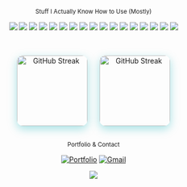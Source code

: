 <div align="center">

<sub>Stuff I Actually Know How to Use (Mostly)</sub>
  
<div align="center">
  <img src="https://img.shields.io/badge/Python-3776AB?logo=python&logoColor=fff" />
  <img src="https://img.shields.io/badge/JavaScript-F7DF1E?logo=javascript&logoColor=000" />
  <img src="https://img.shields.io/badge/HTML-%23E34F26.svg?logo=html5&logoColor=white" />
  <img src="https://img.shields.io/badge/CSS-639?logo=css&logoColor=fff" />
  <img src="https://img.shields.io/badge/Sass-C69?logo=sass&logoColor=fff" />
  <img src="https://img.shields.io/badge/React-%2320232a.svg?logo=react&logoColor=%2361DAFB" />
  <img src="https://img.shields.io/badge/Redux-764ABC?logo=redux&logoColor=fff" />
  <img src="https://img.shields.io/badge/Tailwind%20CSS-%2338B2AC.svg?logo=tailwind-css&logoColor=white" />
  <img src="https://img.shields.io/badge/Vite-646CFF?logo=vite&logoColor=fff" />
  <img src="https://img.shields.io/badge/Node.js-6DA55F?logo=node.js&logoColor=white" />
  <img src="https://img.shields.io/badge/Express.js-%23404d59.svg?logo=express&logoColor=%2361DAFB" />
  <img src="https://img.shields.io/badge/MongoDB-%234ea94b.svg?logo=mongodb&logoColor=white" />
  <img src="https://img.shields.io/badge/Firebase-%23FF9900?logo=Firebase&logoColor=white" />
  <img src="https://img.shields.io/badge/npm-CB3837?logo=npm&logoColor=fff" />
  <img src="https://img.shields.io/badge/Postman-FF6C37.svg?logo=postman&logoColor=white" />
  <img src="https://img.shields.io/badge/Docker-0089D6?logo=Docker&logoColor=white" />
  <img src="https://img.shields.io/badge/Vercel-%23000000.svg?logo=vercel&logoColor=white" />
</div>

<br/>

  <div style="display: flex; flex-wrap: wrap; justify-content: center; gap: 24px; max-width: 1000px; margin: 30px auto;">
    <img
      src="https://streak-stats.demolab.com?user=Daffariandhika&theme=chartreuse-dark&hide_border=true"
      alt="GitHub Streak"
      height="140"
      style="border-radius: 12px; box-shadow: 0 6px 18px rgba(0, 173, 181, 0.35);"
    />
    <img
      src="https://github-readme-stats.vercel.app/api/top-langs/?username=Daffariandhika&layout=compact&size_weight=0.3&count_weight=0.3&hide=css,html&theme=chartreuse-dark&hide_border=true&hide_title=true"
      alt="GitHub Streak"
      height="140"
      style="border-radius: 12px; box-shadow: 0 6px 18px rgba(0, 173, 181, 0.35);"
    />
  </div>

<sub>Portfolio & Contact</sub>
  
[![Portfolio](https://img.shields.io/badge/Portfolio-%23000000.svg?logo=vercel&logoColor=white)](https://bio-portfolio-five.vercel.app)
[![Gmail](https://img.shields.io/badge/Gmail-D14836?logo=gmail&logoColor=white)](mailto:muhammaddaffariandhika@gmail.com)

![](https://api.visitorbadge.io/api/VisitorHit?user=Daffariandhika&repo=github-visitors-badge&countColor=%234ea94b&labelColor=%23404d59)
</div>

